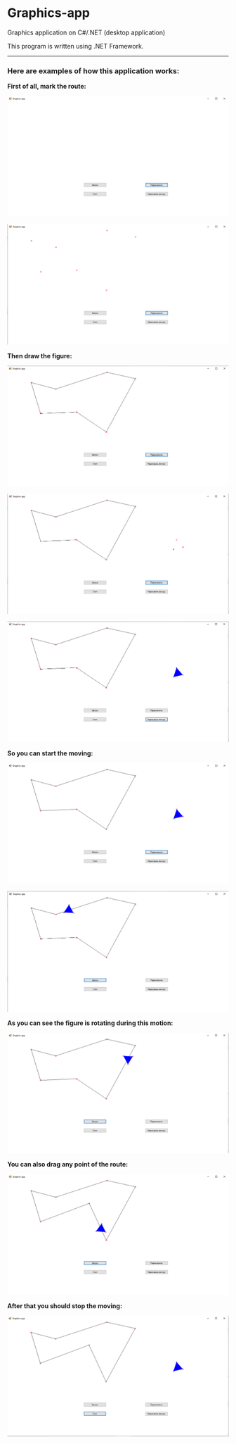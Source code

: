 # Graphics-app
Graphics application on C#/.NET (desktop application)

This program is written using .NET Framework.

<hr>

<p><h3>Here are examples of how this application works:</h3></p>

<p><strong>First of all, mark the route:</strong></p>

<p><img src="1_mod/Screenshots/Step1.png"></p>

<p><img src="1_mod/Screenshots/Step2.png"></p>

<p><strong>Then draw the figure:</strong></p>

<p><img src="1_mod/Screenshots/Step3.png"></p>

<p><img src="1_mod/Screenshots/Step4.png"></p>

<p><img src="1_mod/Screenshots/Step5.png"></p>

<p><strong>So you can start the moving:</strong></p>

<p><img src="1_mod/Screenshots/Step6.png"></p>

<p><img src="1_mod/Screenshots/Result1.png"></p>

<p><strong>As you can see the figure is rotating during this motion:</strong></p>

<p><img src="1_mod/Screenshots/Result2.png"></p>

<p><strong>You can also drag any point of the route:</strong></p>

<p><img src="1_mod/Screenshots/Result3.png"></p>

<p><strong>After that you should stop the moving:</strong></p>

<p><img src="1_mod/Screenshots/Stop.png"></p>

